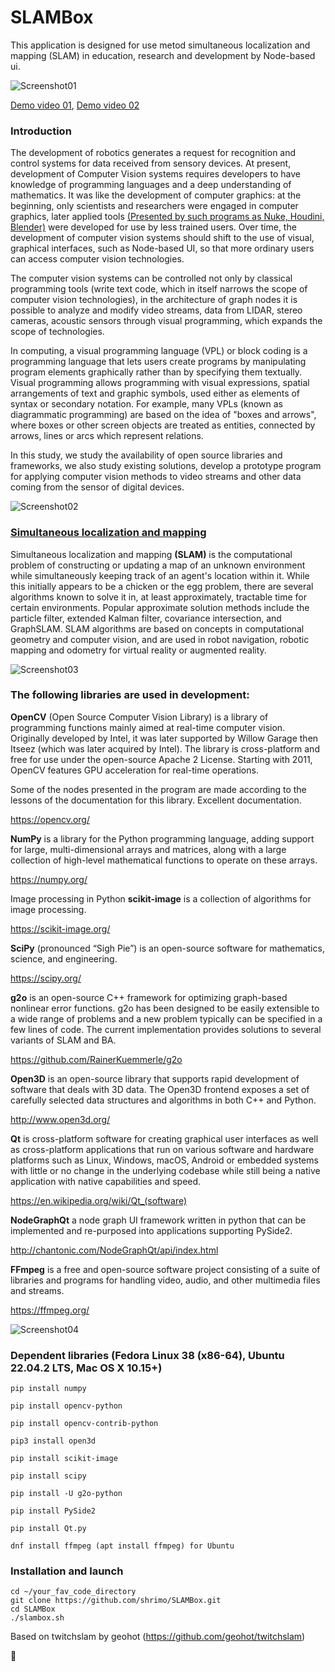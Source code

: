 # SLAMBox
This application is designed for use metod simultaneous localization and mapping (SLAM) in education, research and development by Node-based ui.

![Screenshot01](screenshot01.png)

[Demo video 01](https://vimeo.com/878101688/42d5fa7642), [Demo video 02](https://vimeo.com/881315371/30f17df671)

### Introduction

The development of robotics generates a request for recognition and control systems for data received from sensory devices. At present, development of Computer Vision systems requires developers to have knowledge of programming languages and a deep understanding of mathematics. It was like the development of computer graphics:  at the beginning, only scientists and researchers were engaged in computer graphics, later applied tools [(Presented by such programs as Nuke, Houdini, Blender)](https://en.wikipedia.org/wiki/Visual_programming_language) were developed for use by less trained users. Over time, the development of computer vision systems should shift to the use of visual, graphical interfaces, such as Node-based UI, so that more ordinary users can access computer vision technologies.

The computer vision systems can be controlled not only by classical programming tools (write text code, which in itself narrows the scope of computer vision technologies), in the architecture of graph nodes it is possible to analyze and modify video streams, data from LIDAR, stereo cameras, acoustic sensors through visual programming, which expands the scope of technologies.

In computing, a visual programming language (VPL) or block coding is a programming language that lets users create programs by manipulating program elements graphically rather than by specifying them textually. Visual programming allows programming with visual expressions, spatial arrangements of text and graphic symbols, used either as elements of syntax or secondary notation. For example, many VPLs (known as diagrammatic programming) are based on the idea of "boxes and arrows", where boxes or other screen objects are treated as entities, connected by arrows, lines or arcs which represent relations.

In this study, we study the availability of open source libraries and frameworks, we also study existing solutions, develop a prototype program for applying computer vision methods to video streams and other data coming from the sensor of digital devices.

![Screenshot02](screenshot02.png)

### [Simultaneous localization and mapping][def]

Simultaneous localization and mapping **(SLAM)** is the computational problem of constructing or updating a map of an unknown environment while simultaneously keeping track of an agent's location within it. While this initially appears to be a chicken or the egg problem, there are several algorithms known to solve it in, at least approximately, tractable time for certain environments. Popular approximate solution methods include the particle filter, extended Kalman filter, covariance intersection, and GraphSLAM. SLAM algorithms are based on concepts in computational geometry and computer vision, and are used in robot navigation, robotic mapping and odometry for virtual reality or augmented reality.

![Screenshot03](screenshot03.png)

### The following libraries are used in development:

**OpenCV** (Open Source Computer Vision Library) is a library of programming functions mainly aimed at real-time computer vision. Originally developed by Intel, it was later supported by Willow Garage then Itseez (which was later acquired by Intel). The library is cross-platform and free for use under the open-source Apache 2 License. Starting with 2011, OpenCV features GPU acceleration for real-time operations.

Some of the nodes presented in the program are made according to the lessons of the documentation for this library. Excellent documentation.

https://opencv.org/

**NumPy** is a library for the Python programming language, adding support for large, multi-dimensional arrays and matrices, along with a large collection of high-level mathematical functions to operate on these arrays.

https://numpy.org/

Image processing in Python **scikit-image** is a 
collection of algorithms for image processing.

https://scikit-image.org/

**SciPy** (pronounced “Sigh Pie”) is an open-source software for mathematics, science, and engineering.

https://scipy.org/

**g2o** is an open-source C++ framework for optimizing graph-based nonlinear error functions. g2o has been designed to be easily extensible to a wide range of problems and a new problem typically can be specified in a few lines of code. The current implementation provides solutions to several variants of SLAM and BA.

https://github.com/RainerKuemmerle/g2o

**Open3D** is an open-source library that supports rapid development of software that deals with 3D data. The Open3D frontend exposes a set of carefully selected data structures and algorithms in both C++ and Python.

http://www.open3d.org/

**Qt** is cross-platform software for creating graphical user interfaces as well as cross-platform applications that run on various software and hardware platforms such as Linux, Windows, macOS, Android or embedded systems with little or no change in the underlying codebase while still being a native application with native capabilities and speed.

https://en.wikipedia.org/wiki/Qt_(software)

**NodeGraphQt** a node graph UI framework written in python that can be implemented and re-purposed into applications supporting PySide2.

http://chantonic.com/NodeGraphQt/api/index.html

**FFmpeg** is a free and open-source software project consisting of a suite of libraries and programs for handling video, audio, and other multimedia files and streams.

https://ffmpeg.org/

![Screenshot04](screenshot04.png)

### Dependent libraries (Fedora Linux 38 (x86-64), Ubuntu 22.04.2 LTS,  Mac OS X 10.15+)

```
pip install numpy

pip install opencv-python

pip install opencv-contrib-python

pip3 install open3d

pip install scikit-image

pip install scipy

pip install -U g2o-python

pip install PySide2

pip install Qt.py

dnf install ffmpeg (apt install ffmpeg) for Ubuntu
```

### Installation and launch

```
cd ~/your_fav_code_directory
git clone https://github.com/shrimo/SLAMBox.git
cd SLAMBox
./slambox.sh
```


Based on twitchslam by geohot (https://github.com/geohot/twitchslam)

:rocket:

[def]: https://en.wikipedia.org/wiki/Simultaneous_localization_and_mapping